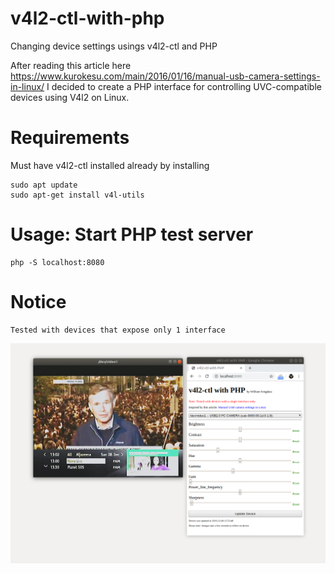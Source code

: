 # v4l2-ctl-with-php
Changing device settings usings v4l2-ctl and PHP

After reading this article here https://www.kurokesu.com/main/2016/01/16/manual-usb-camera-settings-in-linux/
I decided to create a PHP interface for controlling UVC-compatible devices using V4l2 on Linux.

# Requirements

Must have v4l2-ctl installed already by installing
```
sudo apt update
sudo apt-get install v4l-utils
```
# Usage: Start PHP test server
```
php -S localhost:8080
```
# Notice
```
Tested with devices that expose only 1 interface
```
![Interface](https://github.com/wilwad/v4l2-ctl-with-php/blob/master/image.png)
